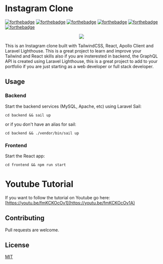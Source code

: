 # Instagram Clone

[![forthebadge](https://forthebadge.com/images/badges/fuck-it-ship-it.svg)](https://forthebadge.com)
[![forthebadge](https://forthebadge.com/images/badges/built-with-resentment.svg)](https://forthebadge.com)
[![forthebadge](https://forthebadge.com/images/badges/uses-css.svg)](https://forthebadge.com)
[![forthebadge](https://forthebadge.com/images/badges/powered-by-coffee.svg)](https://forthebadge.com)
[![forthebadge](https://forthebadge.com/images/badges/compatibility-emacs.svg)](https://forthebadge.com)
[![forthebadge](https://forthebadge.com/images/badges/you-didnt-ask-for-this.svg)](https://forthebadge.com)

<p align="center">
<a href="https://youtu.be/fmKCKOcOv1A"><img src="https://i.imgur.com/AWbBf1W.png"></a> 
</p>

This is an Instagram clone built with TailwindCSS, React, Apollo Client and Laravel Lighthouse. This is a great project to learn and improve your Tailwind and React skills also if you are insterested in backend, the GraphQL API is created using Laravel Lighthouse, this is a great project to add to your portfolio if you are just starting as a web developer or full stack developer.

## Usage

### Backend

Start the backend services (MySQL, Apache, etc) using Laravel Sail:

`cd backend && sail up`

or if you don't have an alias for sail:

`cd backend && ./vendor/bin/sail up`

### Frontend

Start the React app:

`cd frontend && npm run start`

# Youtube Tutorial

If you want to follow the tutorial on Youtube go here: [https://youtu.be/fmKCKOcOv1](https://youtu.be/fmKCKOcOv1A)

## Contributing

Pull requests are welcome.

## License

[MIT](https://choosealicense.com/licenses/mit/)
